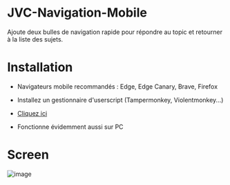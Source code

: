 # JVC-Navigation-Mobile
Ajoute deux bulles de navigation rapide pour répondre au topic et retourner à la liste des sujets.

# Installation

- Navigateurs mobile recommandés : Edge, Edge Canary, Brave, Firefox
- Installez un gestionnaire d'userscript (Tampermonkey, Violentmonkey...)
- [Cliquez ici](https://github.com/moyaona/Navigation-Mobile-JVC/raw/refs/heads/main/Navigation%20Mobile%20JVC.user.js)

- Fonctionne évidemment aussi sur PC

# Screen

![image](https://image.noelshack.com/fichiers/2025/30/5/1753437931-1000036217.jpg)
